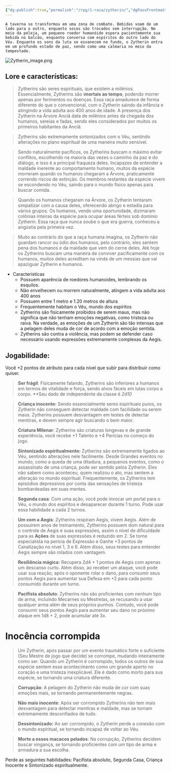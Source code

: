 ```yaml
---
{"dg-publish":true,"permalink":"/rpg/1-raca/zytherin/","dgPassFrontmatter":true}
---
```




```
A taverna se transformou em uma zona de combate. Bebidas voam de um lado para o outro, enquanto socos são trocados sem interrupção. No meio da peleja, um pequeno roedor humanóide espera pacientemente sua bebida no balcão, enquanto conversa com espíritos do outro lado do Véu. Enquanto os sons da luta se esvanecem no fundo, o Zytherin entra em um profundo estado de paz, sendo como uma calmaria no meio da tempestade.
```

![Zytherin_image.png](/img/user/Images/Misc/Zytherin_image.png)

## Lore e características: 

>Zytherins são seres espirituais, que existem a milênios. Essencialmente, Zytherins são i**mortais ao tempo**, podendo morrer apenas por ferimentos ou doenças. Essa raça amadurece de forma diferente do que o convencional, com o Zytherin saindo da infância e atingindo a vida adulta aos 400 anos de idade. A presença dos Zytherin na Árvore Anciã data de milênios antes da chegada dos humanos, sereias e fadas, sendo eles considerados por muitos os primeiros habitantes da Anciã. 

>Zytherins são extremamente sintonizados com o Véu, sentindo alterações no plano espiritual de uma maneira muito sensível. 

>Sendo naturalmente pacíficos, os Zytherins buscam o máximo evitar conflitos, escolhendo na maioria das vezes o caminho da paz e do diálogo, e isso é a principal fraqueza deles. Incapazes de entender a maldade inerente ao comportamento humano, muitos da espécie morreram quando os humanos chegaram a Árvore, praticamente correndo riscos de extinção. Os membros restantes da espécie vivem se escondendo no Véu, saindo para o mundo físico apenas para buscar comida.  

>Quando os humanos chegaram na Árvore, os Zytherin tentaram simpatizar com a causa deles, oferecendo abrigo e estadia para vários grupos. Os humanos, vendo uma oportunidade, dizimaram colônias inteiras da espécie para ocupar áreas férteis sob domínio Zytherin. Essa raça que nunca soube o que era guerra, conheceu a angústia pela primeira vez. 

>Muito ao contrário do que a raça humana imagina, os Zytherin não guardam rancor ou ódio dos humanos, pelo contrário, eles sentem pena dos humanos e da maldade que vem do cerne deles. Até hoje os Zytherins buscam uma maneira de conviver pacificamente com os humanos, muitos deles acreditam na vinda de um messias que vai apaziguar Zytherin e humanos. 

- Características
	- Possuem aparência de roedores humanoides, lembrando os esquilos.
	- Não envelhecem ou morrem naturalmente, atingem a vida adulta aos 400 anos
	- Possuem entre 1 metro e 1.20 metros de altura
	- Frequentemente habitam o Véu, mundo dos espíritos
	- Zytherins são fisicamente proibidos de serem maus, mas não significa que não tenham emoções negativas, como tristeza ou raiva.  Na verdade, as emoções de um Zytherin são tão intensas que a pelagem deles muda de cor de acordo com a emoção sentida. 
	- Zytherins são contra a violência, mas podem se defender caso necessário usando expressões extremamente complexas da Aegis. 


## Jogabilidade:

Você +2 pontos de atributo para cada nível que subir para distribuir como quiser.

>**Ser frágil**: Fisicamente falando, Zytherins são inferiores a humanos em termos de vitalidade e força, sendo alvos fáceis em lutas corpo a corpo. **Seu dado de independente da classe é *2d10*

>**Criança inocente:** Sendo essencialmente seres espirituais puros, os Zytherin não conseguem detectar maldade com facilidade ou serem maus. Zytherins possuem desvantagem em testes de detectar mentiras, e devem sempre agir buscando o bem maior. 

>**Criatura Milenar**: Zytherins são criaturas longevas e de grande experiência, você recebe +1 Talento e +4 Perícias no começo do jogo. 

>**Sintonizado espiritualmente:** Zytherins são extremamente ligados ao Véu, sentindo alterações nele facilmente. Desde Grandes eventos no mundo, como a queda de uma ditadura, a pequenos eventos, como o assassinato de uma criança, pode ser sentido pelos Zytherin. Eles não sabem como aconteceu, quem realizou o ato, mas sentem a alteração no mundo espiritual. Frequentemente, os Zytherins tem episódios depressivos por conta das sensações de tristeza bombardeadas em suas mentes.

>**Segunda casa**: Com uma ação, você pode invocar um portal para o Véu, o mundo dos espíritos e desaparecer durante 1 turno. Pode usar essa habilidade a cada 2 turnos.

>**Um com a Aegis**: Zytherins respiram Aegis, vivem Aegis. Além de possuírem anos de treinamento, Zytherins possuem dom natural para o controle de Aegis e suas expressões, assim o nível de dificuldade para as **Ações** de suas expressões é reduzido em 2. Se torne especialista na perícia de Expressão e Ganhe +3 pontos de Canalização no nível 1, 3 e 6. Além disso, seus testes para entender Aegis sempre são rolados com vantagem.

>**Resiliência mágica:** Recupera 2d4 + 1 pontos de Aegis com apenas um descanso curto. Além disso, ao receber um ataque, você pode usar sua reação, após o oponente rolar o dano, para consumir seus pontos Aegis para aumentar sua Defesa em +2 para cada ponto consumido durante um turno. 

>**Pacifista absoluto**: Zytherins não são proficientes com nenhum tipo de arma, incluindo Mecarnes ou Mestrelas, se recusando a usar qualquer arma além de seus próprios punhos. Contudo, você pode consumir seus pontos Aegis para aumentar seu dano no próximo ataque em 1d8 + 2, pode acumular até 3x.


# Inocência corrompida

> Um Zytherin, após passar por um evento traumático forte o suficiente (Seu Mestre de jogo que decide) se corrompe, mudando inteiramente como ser. Quando um Zytherin é corrompido, todos os outros de sua espécie sentem esse acontecimento como um grande aperto no coração e uma tristeza inexplicável. Ele é dado como morto para sua espécie, se tornando uma criatura diferente. 

> **Corrupção**: A pelagem do Zytherin não muda de cor com suas emoções mais, se tornando permanentemente negras. 

>**Não mais inocente**: Após ser corrompido Zytherins não tem mais desvantagem para detectar mentiras e maldade, mas se tornam extremamente desconfiados de tudo.

>**Dessintonizado:** Ao ser corrompido, o Zytherin perde a conexão com o mundo espiritual, se tornando incapaz de voltar ao Véu. 

>**Morte a esses macacos pelados**: Na corrupção, Zytherins decidem buscar vingança, se tornando proficientes com um tipo de arma e armadura a sua escolha.     

Perde as seguintes habilidades: Pacifista absoluto, Segunda Casa, Criança Inocente e Sintonizado espiritualmente.



